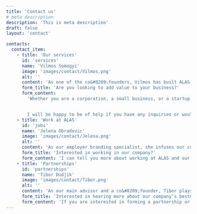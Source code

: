 ```yaml
---
title: 'Contact us'
# meta description
description: 'This is meta description'
draft: false
layout: 'contact'

contacts:
  contact_item:
    - title: 'Our services'
      id: 'services'
      name: 'Vilmos Somogyi'
      image: 'images/contact/Vilmos.png'
      alt: ''
      content: 'As one of the co&#8209;founders, Vilmos has built ALAS on the foundations of an IT company founded by his father. Today, it is a modern IT outsourcing and consulting company with family values at its&nbsp;core.'
      form_title: 'Are you looking to add value to your business?'
      form_content:
        'Whether you are a corporation, a small business, or a startup, we can create a customized plan for your development and quality assurance enhancements.


        I will be happy to be of help if you have any inquiries or would like to schedule a meeting. Send me a message and I will get back to you within a couple of working days.'
    - title: 'Work at ALAS'
      id: 'jobs'
      name: 'Jelena Obradovic'
      image: 'images/contact/Jelena.png'
      alt: ''
      content: 'As our employer branding specialist, she infuses our culture, values, and mission into all aspects of our HR and marketing, ensuring a consistent and positive representation of our&nbsp;brand.'
      form_title: 'Interested in working in our company?'
      form_content: 'I can tell you more about working at ALAS and our company culture. Feel free to contact me via the form, and I will be glad to answer any questions you may&nbsp;have.'
    - title: 'Partnerships'
      id: 'partnerships'
      name: 'Tibor Dudjik'
      image: 'images/contact/Tibor.png'
      alt: ''
      content: 'As our main advisor and a co&#8209;founder, Tibor plays a crucial role in our decision&#8209;making processes, shaping the culture of the company, managing hiring procedures, supervising projects and client relationships, and ensuring that the business operations are efficient and compliant with all applicable regulations and&nbsp;laws.'
      form_title: 'Interested in hearing more about our company’s best&nbsp;practices?'
      form_content: 'If you are interested in forming a partnership or other type of business collaboration, send me an inquiry, and I will respond to you within a couple of working days.'
---
```

